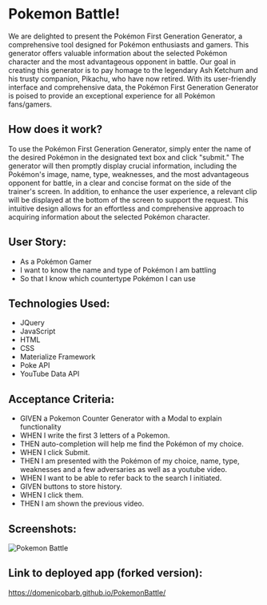 # Pokemon Battle!

We are delighted to present the Pokémon First Generation Generator, a comprehensive tool designed for Pokémon enthusiasts and gamers. This generator offers valuable information about the selected Pokémon character and the most advantageous opponent in battle. Our goal in creating this generator is to pay homage to the legendary Ash Ketchum and his trusty companion, Pikachu, who have now retired. With its user-friendly interface and comprehensive data, the Pokémon First Generation Generator is poised to provide an exceptional experience for all Pokémon fans/gamers.

## How does it work?

To use the Pokémon First Generation Generator, simply enter the name of the desired Pokémon in the designated text box and click "submit." The generator will then promptly display crucial information, including the Pokémon's image, name, type, weaknesses, and the most advantageous opponent for battle, in a clear and concise format on the side of the trainer's screen. In addition, to enhance the user experience, a relevant clip will be displayed at the bottom of the screen to support the request. This intuitive design allows for an effortless and comprehensive approach to acquiring information about the selected Pokémon character.

## User Story:

* As a Pokémon Gamer
* I want to know the name and type of Pokémon I am battling
* So that I know which countertype Pokémon I can use


## Technologies Used:

* JQuery
* JavaScript
* HTML
* CSS
* Materialize Framework
* Poke API
* YouTube Data API 


## Acceptance Criteria:

* GIVEN a Pokemon Counter Generator with a Modal to explain functionality
* WHEN I write the first 3 letters of a Pokemon.
* THEN auto-completion will help me find the Pokémon of my choice. 
* WHEN I click Submit.
* THEN I am presented with the Pokémon of my choice, name, type, weaknesses and a few adversaries as well as a youtube video.
* WHEN I want to be able to refer back to the search I initiated.
* GIVEN buttons to store history.
* WHEN I click them.
* THEN I am shown the previous video.


## Screenshots:
![Pokemon Battle](./assets/images/demo.gif)

## Link to deployed app (forked version):
https://domenicobarb.github.io/PokemonBattle/
